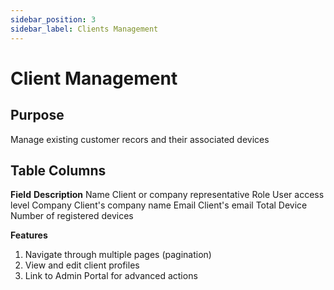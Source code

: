 ```yaml
---
sidebar_position: 3
sidebar_label: Clients Management
---
```


# Client Management


## Purpose 

Manage existing customer recors and their associated devices 

## Table Columns

**Field**           **Description**
Name                 Client or company representative
Role                 User access level
Company              Client's company name
Email                Client's email
Total Device         Number of registered devices

**Features** 
1. Navigate through multiple pages (pagination)
2. View and edit client profiles
3. Link to Admin Portal for advanced actions
